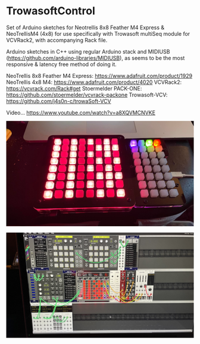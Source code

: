 # TrowasoftControl
Set of Arduino sketches for Neotrellis 8x8 Feather M4 Express &amp; NeoTrellisM4 (4x8) for use specifically with Trowasoft multiSeq module for VCVRack2, with accompanying Rack file. 

Arduino sketches in C++ using regular Arduino stack and MIDIUSB (https://github.com/arduino-libraries/MIDIUSB), as seems to be the most responsive & latency free method of doing it.

NeoTrellis 8x8 Feather M4 Express: https://www.adafruit.com/product/1929
NeoTrellis 4x8 M4: https://www.adafruit.com/product/4020
VCVRack2: https://vcvrack.com/Rack#get
Stoermelder PACK-ONE: https://github.com/stoermelder/vcvrack-packone
Trowasoft-VCV: https://github.com/j4s0n-c/trowaSoft-VCV

Video...
https://www.youtube.com/watch?v=a8XQVMCNVKE

![Adafruit NeoTrellis 8x8 and NeoTrellisM4](https://github.com/PatchworkBoy/TrowasoftControl/blob/3362476d3a1776453b7b238ee099932958ca3c74/media/8x8%20and%204x8.jpg)

![VCVRack Patch](https://github.com/PatchworkBoy/TrowasoftControl/blob/3362476d3a1776453b7b238ee099932958ca3c74/media/vcvrack.jpg)
